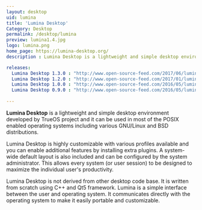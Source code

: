 ```yaml
---
layout: desktop
uid: lumina
title: 'Lumina Desktop'
Category: Desktop
permalink: /desktop/lumina
preview: lumina1.4.jpg
logo: lumina.png
home_page: https://lumina-desktop.org/
description : Lumina Desktop is a lightweight and simple desktop environment developed by TrueOS project and it can be used in most of the POSIX enabled operating systems including various GNU/Linux and BSD distributions.

releases:
  Lumina Desktop 1.3.0 : "http://www.open-source-feed.com/2017/06/lumina-desktop-130-released-with-new.html"
  Lumina Desktop 1.2.0 : "http://www.open-source-feed.com/2017/01/lumina-desktop-120-released-prime-focus.html"
  Lumina Desktop 1.0.0 : "http://www.open-source-feed.com/2016/05/lumina-desktop-090-released-with.html"
  Lumina Desktop 0.9.0 : "http://www.open-source-feed.com/2016/05/lumina-desktop-090-released-with.html"
 
---
```


**Lumina Desktop** is a lightweight and simple desktop environment developed by TrueOS project and it can be used in most of the POSIX enabled operating systems including various GNU/Linux and BSD distributions.

Lumina Desktop is highly customizable with various profiles available and you can enable additional features by installing extra plugins. A system-wide default layout is also included and can be configured by the system administrator. This allows every system (or user session) to be designed to maximize the individual user's productivity. 

Lumina Desktop is not derived from other desktop code base. It is written from scratch using C++ and Qt5 framework. Lumina is a simple interface between the user and operating system. It communicates directly with the operating system to make it easily portable and customizable.
